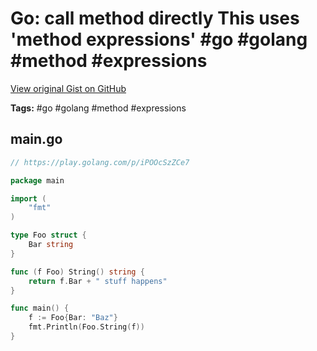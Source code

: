 # Go: call method directly This uses 'method expressions' #go #golang #method #expressions

[View original Gist on GitHub](https://gist.github.com/Integralist/f2cb72380a7e3c3e8363dba698ab9926)

**Tags:** #go #golang #method #expressions

## main.go

```go
// https://play.golang.com/p/iPOOcSzZCe7

package main

import (
	"fmt"
)

type Foo struct {
	Bar string
}

func (f Foo) String() string {
	return f.Bar + " stuff happens"
}

func main() {
	f := Foo{Bar: "Baz"}
	fmt.Println(Foo.String(f))
}
```

